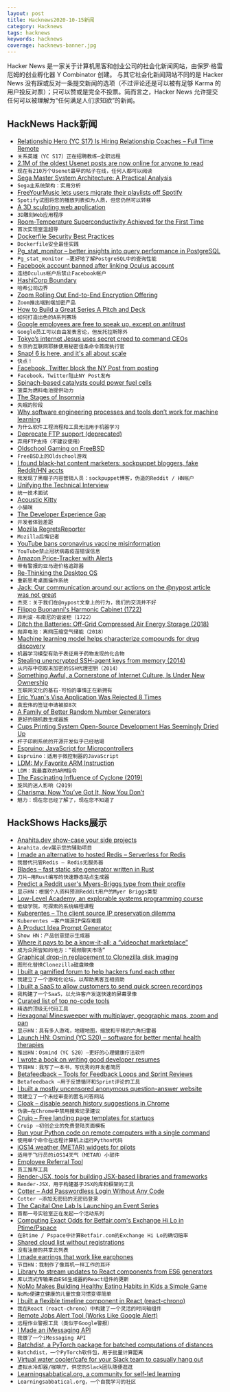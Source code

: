 ```yaml
---
layout: post
title: Hacknews2020-10-15新闻
category: Hacknews
tags: hacknews
keywords: hacknews
coverage: hacknews-banner.jpg
---
```


Hacker News 是一家关于计算机黑客和创业公司的社会化新闻网站，由保罗·格雷厄姆的创业孵化器 Y Combinator 创建。
与其它社会化新闻网站不同的是 Hacker News 没有踩或反对一条提交新闻的选项（不过评论还是可以被有足够 Karma 的用户投反对票）；只可以赞或是完全不投票。简而言之，Hacker News 允许提交任何可以被理解为“任何满足人们求知欲”的新闻。

## HackNews Hack新闻


- [Relationship Hero (YC S17) Is Hiring Relationship Coaches – Full Time Remote](https://relationshiphero.com/careers?role=coach)
- `关系英雄（YC S17）正在招聘教练–全职远程`
- [2.1M of the oldest Usenet posts are now online for anyone to read](https://www.vice.com/en/article/pky7km/usenet-archive-utzoo-online)
- `现在有210万个Usenet最早的帖子在线，任何人都可以阅读`
- [Sega Master System Architecture: A Practical Analysis](https://www.copetti.org/projects/consoles/master-system/)
- `Sega主系统架构：实用分析`
- [FreeYourMusic lets users migrate their playlists off Spotify](https://freeyourmusic.com/en/blog/spotify-tries-to-hold-your-playlists-hostage)
- `Spotify试图将您的播放列表扣为人质，但您仍然可以转移`
- [A 3D sculpting web application](https://stephaneginier.com/sculptgl/)
- `3D雕刻Web应用程序`
- [Room-Temperature Superconductivity Achieved for the First Time](https://www.quantamagazine.org/physicists-discover-first-room-temperature-superconductor-20201014/)
- `首次实现室温超导`
- [Dockerfile Security Best Practices](https://cloudberry.engineering/article/dockerfile-security-best-practices/)
- `Dockerfile安全最佳实践`
- [Pg_stat_monitor – better insights into query performance in PostgreSQL](https://www.percona.com/blog/2020/10/14/announcing-pg_stat_monitor-tech-preview-get-better-insights-into-query-performance-in-postgresql/)
- `Pg_stat_monitor –更好地了解PostgreSQL中的查询性能`
- [Facebook account banned after linking Oculus account](https://www.reddit.com/r/OculusQuest/comments/japo1j/facebook_account_banned_within_10_minutes/)
- `连结Oculus帐户后禁止Facebook帐户`
- [HashiCorp Boundary](https://www.hashicorp.com/blog/hashicorp-boundary)
- `哈希公司边界`
- [Zoom Rolling Out End-to-End Encryption Offering](https://blog.zoom.us/zoom-rolling-out-end-to-end-encryption-offering/)
- `Zoom推出端到端加密产品`
- [How to Build a Great Series A Pitch and Deck](https://www.ycombinator.com/library/8d-how-to-build-a-great-series-a-pitch-and-deck)
- `如何打造出色的A系列赛场`
- [Google employees are free to speak up, except on antitrust](https://www.nytimes.com/2020/10/13/technology/google-employees-antitrust.html)
- `Google员工可以自由发表言论，但反托拉斯除外`
- [Tokyo’s internet Jesus uses secret creed to command CEOs](https://www.bloomberg.com/news/articles/2020-10-14/how-gmo-s-masatoshi-kumagai-once-a-high-school-dropout-runs-102-companies)
- `东京的互联网耶稣使用秘密信条命令首席执行官`
- [Snap! 6 is here, and it's all about scale](https://snap.berkeley.edu/blog)
- `快点！ `
- [Facebook, Twitter block the NY Post from posting](https://www.nationalreview.com/news/twitter-cites-hacked-materials-policy-to-justify-censorship-of-ny-post-hunter-biden-article/)
- `Facebook，Twitter阻止NY Post发布`
- [Spinach-based catalysts could power fuel cells](https://spectrum.ieee.org/energywise/green-tech/fuel-cells/spinach-gives-fuel-cells-a-power-up)
- `菠菜为燃料电池提供动力`
- [The Stages of Insomnia](https://www.mcsweeneys.net/articles/the-52-stages-of-insomnia)
- `失眠的阶段`
- [Why software engineering processes and tools don’t work for machine learning](https://www.comet.ml/site/why-software-engineering-processes-and-tools-dont-work-for-machine-learning/)
- `为什么软件工程流程和工具无法用于机器学习`
- [Deprecate FTP support (deprecated)](https://www.chromestatus.com/feature/6246151319715840)
- `弃用FTP支持（不建议使用）`
- [Oldschool Gaming on FreeBSD](https://vermaden.wordpress.com/2020/10/14/oldschool-gaming-on-freebsd/)
- `FreeBSD上的Oldschool游戏`
- [I found black-hat content marketers: sockpuppet bloggers, fake Reddit/HN accts](https://twitter.com/troyd/status/1315355410967085057)
- `我发现了黑帽子内容营销人员：sockpuppet博客，伪造的Reddit / HN帐户`
- [Unifying the Technical Interview](https://aphyr.com/posts/354-unifying-the-technical-interview)
- `统一技术面试`
- [Acoustic Kitty](https://en.wikipedia.org/wiki/Acoustic_Kitty)
- `小猫咪`
- [The Developer Experience Gap](https://redmonk.com/sogrady/2020/10/06/developer-experience-gap/)
- `开发者体验差距`
- [Mozilla RegretsReporter](https://foundation.mozilla.org/en/campaigns/regrets-reporter/)
- `Mozilla后悔记者`
- [YouTube bans coronavirus vaccine misinformation](https://www.reuters.com/article/us-health-coronavirus-youtube-idUSKBN26Z1VD)
- `YouTube禁止冠状病毒疫苗错误信息`
- [Amazon Price-Tracker with Alerts](https://www.camelcamelcamel.com)
- `带有警报的亚马逊价格追踪器`
- [Re-Thinking the Desktop OS](https://twitter.com/patrickc/status/1316475471203360769)
- `重新思考桌面操作系统`
- [Jack: Our communication around our actions on the @nypost article was not great](https://twitter.com/jack/status/1316528193621327876)
- `杰克：关于我们在@nypost文章上的行为，我们的交流并不好`
- [Filippo Buonanni's Harmonic Cabinet (1722)](https://publicdomainreview.org/collection/filippo-buonanni-harmonic-cabinet)
- `菲利波·布南尼的谐波柜（1722）`
- [Ditch the Batteries: Off-Grid Compressed Air Energy Storage (2018)](https://www.lowtechmagazine.com/2018/05/ditch-the-batteries-off-the-grid-compressed-air-energy-storage.html)
- `抛弃电池：离网压缩空气储能（2018）`
- [Machine learning model helps characterize compounds for drug discovery](https://phys.org/news/2020-10-machine-characterize-compounds-drug-discovery.html)
- `机器学习模型有助于表征用于药物发现的化合物`
- [Stealing unencrypted SSH-agent keys from memory (2014)](https://blog.netspi.com/stealing-unencrypted-ssh-agent-keys-from-memory/)
- `从内存中窃取未加密的SSH代理密钥（2014）`
- [Something Awful, a Cornerstone of Internet Culture, Is Under New Ownership](https://www.vice.com/en/article/3azxy8/something-awful-under-new-ownership)
- `互联网文化的基石-可怕的事情正在新拥有`
- [Eric Yuan's Visa Application Was Rejected 8 Times](https://www.careerfair.io/reviews/eric-yuan-effect)
- `袁宏伟的签证申请被拒8次`
- [A Family of Better Random Number Generators](https://www.pcg-random.org)
- `更好的随机数生成器族`
- [Cups Printing System Open-Source Development Has Seemingly Dried Up](https://www.phoronix.com/scan.php?page=news_item&px=Linux-2020-CUPS-Git)
- `杯子印刷系统的开源开发似乎已经枯竭`
- [Espruino: JavaScript for Microcontrollers](https://github.com/espruino/Espruino)
- `Espruino：适用于微控制器的JavaScript`
- [LDM: My Favorite ARM Instruction](https://keleshev.com/ldm-my-favorite-arm-instruction/)
- `LDM：我最喜欢的ARM指令`
- [The Fascinating Influence of Cyclone (2019)](http://pling.jondgoodwin.com/post/cyclone/)
- `旋风的迷人影响（2019）`
- [Charisma: Now You’ve Got It, Now You Don’t](https://lareviewofbooks.org/article/the-risks-of-charisma)
- `魅力：现在您已经了解了，现在您不知道了`


## HackShows Hacks展示

- [ Anahita.dev show-case your side projects](https://www.anahita.dev/)
- `Anahita.dev展示您的辅助项目`
- [ I made an alternative to hosted Redis – Serverless for Redis](https://thiicket.com/)
- `我替代托管Redis – Redis无服务器`
- [ Blades – fast static site generator written in Rust](https://www.getblades.org/)
- `刀片–用Rust编写的快速静态站点生成器`
- [ Predict a Reddit user's Myers-Briggs type from their profile](https://gimmeserendipity.com/mbtimodel/reddit/)
- `显示HN：根据个人资料预测Reddit用户的Myer Briggs类型`
- [ Low-Level Academy, an explorable systems programming course](https://lowlvl.org/tcp-ip-fundamentals/exchanging-messages)
- `低级学院，可探索的系统编程课程`
- [ Kuberentes – The client source IP preservation dilemma](https://elsesiy.com/blog/kubernetes-client-source-ip-dilemma)
- `Kuberentes –客户端源IP保存难题`
- [ A Product Idea Prompt Generator](https://prompts.productideas.co/)
- `Show HN：产品创意提示生成器`
- [ Where it pays to be a know-it-all: a “videochat marketplace”](https://thundre.com)
- `成为众所皆知的地方：“视频聊天市场”`
- [ Graphical drop-in replacement to Clonezilla disk imaging](https://github.com/rescuezilla/rescuezilla)
- `图形化替换Clonezilla磁盘映像`
- [ I built a gamified forum to help hackers fund each other](https://hackerstash.com)
- `我建立了一个游戏化论坛，以帮助黑客互相资助`
- [ I built a SaaS to allow customers to send quick screen recordings](https://screenrequest.com)
- `我构建了一个SaaS，以允许客户发送快速的屏幕录像`
- [ Curated list of top no-code tools](https://www.nocodelist.me/)
- `精选的顶级无代码工具`
- [ Hexagonal Minesweeper with multiplayer, geographic maps, zoom and pan](https://www.multisweeper.com/)
- `显示HN：具有多人游戏，地理地图，缩放和平移的六角扫雷器`
- [Launch HN: Osmind (YC S20) – software for better mental health therapies](item?id=24777360)
- `推出HN：Osmind（YC S20）–更好的心理健康疗法软件`
- [ I wrote a book on writing good developer resumes](https://thetechresume.com/)
- `节目HN：我写了一本书，写优秀的开发者简历`
- [ Betafeedback – Tools for Feedback Loops and Sprint Reviews](https://www.betafeedback.com)
- `Betafeedback –用于反馈循环和Sprint评论的工具`
- [ I built a mostly uncensored anonymous question-answer website](https://www.qane.net/)
- `我建立了一个未经审查的匿名问答网站`
- [ Cloak – disable search history suggestions in Chrome](https://github.com/slymax/cloak)
- `伪装–在Chrome中禁用搜索记录建议`
- [ Cruip – Free landing page templates for startups](https://cruip.com/free-templates/)
- `Cruip –初创企业的免费登陆页面模板`
- [ Run your Python code on remote computers with a single command](https://github.com/lab-ml/remote)
- `使用单个命令在远程计算机上运行Python代码`
- [ iOS14 weather (METAR) widgets for pilots](https://apps.apple.com/us/app/id1534717474)
- `适用于飞行员的iOS14天气（METAR）小部件`
- [ Employee Referral Tool](https://www.getagrapevine.com/)
- `员工推荐工具`
- [ Render-JSX, tools for building JSX-based libraries and frameworks](https://loreanvictor.github.io/render-jsx/)
- `Render-JSX，用于构建基于JSX的库和框架的工具`
- [ Cotter – Add Passwordless Login Without Any Code](https://blog.cotter.app/integrate-cotter-magic-link-to-webflow-in-less-than-15-minutes/)
- `Cotter –添加无密码的无密码登录`
- [ The Capital One Lab Is Launching an Event Series](https://web.cvent.com/event/ad19cd76-53f1-40bd-a614-10da1f9c10b1/summary?rt=QAd4vvtHlkWmqdN8WH4jzg)
- `首都一号实验室正在发起一个活动系列`
- [ Computing Exact Odds for Betfair.com's Exchange Hi Lo in Ptime/Pspace](https://github.com/jpcooper/betfair-exchange-hi-lo-odds)
- `在Btime / Pspace中计算Betfair.com的Exchange Hi Lo的确切赔率`
- [ Shared cloud list without registrations](https://dothis.link?lang=hn4)
- `没有注册的共享云列表`
- [ I made earrings that work like earphones](https://peripherii.com)
- `节目HN：我制作了像耳机一样工作的耳环`
- [ Library to stream updates to React components from ES6 generators](https://github.com/callum-hart/ysu)
- `库以流式传输来自ES6生成器的React组件的更新`
- [ NoMo Makes Building Healthy Eating Habits in Kids a Simple Game](https://playnomo.com/make-eating-healthy-a-game-with-kids)
- `NoMo使建立健康的儿童饮食习惯变得简单`
- [ I built a flexible timeline component in React (react-chrono)](https://github.com/prabhuignoto/react-chrono)
- `我在React（react-chrono）中构建了一个灵活的时间轴组件`
- [ Remote Jobs Alert Tool (Works Like Google Alert)](https://www.prospercircle.org/personalized)
- `远程作业警报工具（类似于Google警报）`
- [ I Made an iMessaging API](https://sendblue.co)
- `我做了一个iMessaging API`
- [ Batchdist, a PyTorch package for batched computations of distances](https://github.com/mi92/batchdist)
- `Batchdist，一个PyTorch软件包，用于批量计算距离`
- [ Virtual water cooler/cafe for your Slack team to casually hang out](https://slack.com/apps/A01BE5W19T7-sixfeet)
- `虚拟水冷却器/咖啡厅，供您的Slack团队随便逛逛`
- [ Learningsabbatical.org, a community for self-led learning](https://learningsabbatical.org/)
- `Learningsabbatical.org，一个自我学习的社区`

